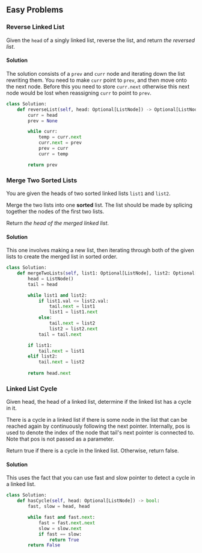 ## Easy Problems

### Reverse Linked List

Given the `head` of a singly linked list, reverse the list, and return _the reversed list_.

#### Solution
The solution consists of a `prev` and `curr` node and iterating down the list rewriting them. You need to make `curr` point to `prev`, and then move onto the next node. Before this you need to store `curr.next` otherwise this next node would be lost when reassigning `curr` to point to `prev`.

```python
class Solution:
    def reverseList(self, head: Optional[ListNode]) -> Optional[ListNode]:
        curr = head
        prev = None

        while curr:
            temp = curr.next
            curr.next = prev
            prev = curr
            curr = temp

        return prev
```
### Merge Two Sorted Lists

You are given the heads of two sorted linked lists `list1` and `list2`.

Merge the two lists into one **sorted** list. The list should be made by splicing together the nodes of the first two lists.

Return _the head of the merged linked list_.

#### Solution

This one involves making a new list, then iterating through both of the given lists to create the merged list in sorted order.

```python
class Solution:
    def mergeTwoLists(self, list1: Optional[ListNode], list2: Optional[ListNode]) -> Optional[ListNode]:
        head = ListNode()
        tail = head

        while list1 and list2:
            if list1.val <= list2.val:
                tail.next = list1
                list1 = list1.next
            else:
                tail.next = list2
                list2 = list2.next
            tail = tail.next

        if list1:
            tail.next = list1
        elif list2:
            tail.next = list2
        
        return head.next
```

### Linked List Cycle

Given head, the head of a linked list, determine if the linked list has a cycle in it.

There is a cycle in a linked list if there is some node in the list that can be reached again by continuously following the next pointer. Internally, pos is used to denote the index of the node that tail's next pointer is connected to. Note that pos is not passed as a parameter.

Return true if there is a cycle in the linked list. Otherwise, return false.

#### Solution

This uses the fact that you can use fast and slow pointer to detect a cycle in a linked list.
```python
class Solution:
    def hasCycle(self, head: Optional[ListNode]) -> bool:
        fast, slow = head, head

        while fast and fast.next:
            fast = fast.next.next
            slow = slow.next
            if fast == slow:
                return True
        return False
```
